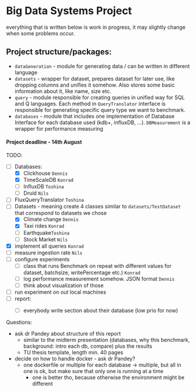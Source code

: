 # Big Data Systems Project

everything that is written below is work in progress, it may slightly change when some problems occur.
## Project structure/packages:
- `dataGeneration` - module for generating data / can be written in different language
- `datasets` - wrapper for dataset, prepares dataset for later use, like dropping columns and unifies it somehow. Also stores some basic information about it, like name, size etc.
- `query` - module responsible for creating queries in unified way for SQL and Q languages. Each method in `QueryTranslator` interface is responsible for generating specific query type we want to benchmark.
- `databases` - module that includes one implementation of Database Interface for each database used (kdb+, influxDB, ...). `DBMeasurement` is a wrapper for performance measuring


#### Project deadline - 14th August

TODO:
- [ ] Databases:
  - [x] Clickhouse `Dennis`
  - [x] TimeScaleDB `Konrad`
  - [ ] InfluxDB `Toshina`
  - [ ] Druid `Nils`
- [ ] FluxQueryTranslator `Toshina`
- [ ] Datasets - meaning create 4 classes similar to `datasets/TestDataset` that correspond to datasets we chose 
  - [x] Climate change `Dennis`
  - [x] Taxi rides `Konrad`
  - [ ] Earthquake`Toshina`
  - [ ] Stock Market `Nils`
- [x] implement all queries `Konrad`
- [ ] measure ingestion rate `Nils`
- [ ] configure experiments
  - [ ] class that runs Benchmark on repeat with different values for dataset, batchsize, writePercentage etc.) `Konrad`
  - [ ] log performance measurement somehow. JSON format `Dennis`
  - [ ] think about visualization of those

- [ ] run experiment on out local machines
- [ ] report:
  - [ ] everybody write section about their database (low prio for now)


Questions:
- ask dr Pandey about structure of this report
  - similar to the midterm presentation (databases, why this benchmark, background: intro each db, compare) plus the results
  - TU thesis template, length min. 40 pages
- decide on how to handle docker - ask dr Pandey?
  - one dockerfile or multiple for each database -> multiple, but all in one is ok, but make sure that only one is running at a time
    - one is better tho, because otherwise the environment might be different